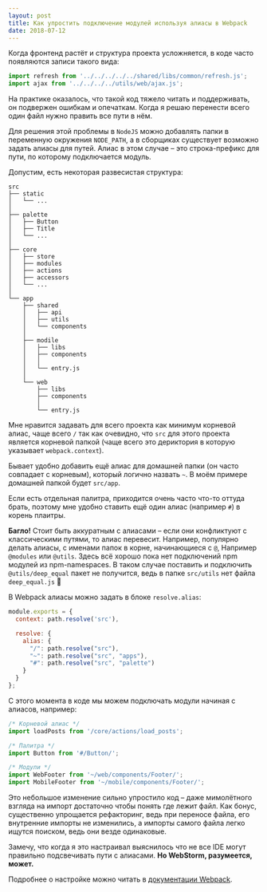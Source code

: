 ```yaml
---
layout: post
title: Как упростить подключение модулей используя алиасы в Webpack
date: 2018-07-12
---
```


Когда фронтенд растёт и структура проекта усложняется,
в коде часто появляются записи такого вида:

```js
import refresh from '../../../../../shared/libs/common/refresh.js';
import ajax from '../../../../utils/web/ajax.js';
``` 

На практике оказалось, что такой код тяжело читать и поддерживать, он
подвержен ошибкам и опечаткам. Когда я решаю перенести всего один файл нужно править все пути в нём.

Для решения этой проблемы в `NodeJS` можно добавлять папки в
переменную окружения `NODE_PATH`, а в сборщиках существует возможно задать алиасы для путей.
Алиас в этом случае – это строка-префикс для пути, по которому подключается модуль.

Допустим, есть некоторая развесистая структура:

```text
src
├── static
│   └── ...
│
├── palette
│   ├── Button
│   ├── Title
│   └── ...
│
├── core
│   ├── store
│   ├── modules
│   ├── actions
│   ├── accessors
│   └── ...
│
└── app
    ├── shared
    │   ├── api
    │   ├── utils
    │   └── components
    │  
    ├── modile
    │   ├── libs
    │   ├── components
    │   │
    │   └── entry.js
    │
    └── web
        ├── libs
        ├── components
        │
        └── entry.js
```

Мне нравится задавать для всего проекта как минимум корневой алиас,
чаще всего `/` так как очевидно, что `src` для этого проекта является корневой папкой
(чаще всего это дериктория в которую указывает `webpack.context`).

Бывает удобно добавить ещё алиас для домашней папки (он часто совпадает с корневым),
который логично назвать `~`. В моём примере домашней папкой будет `src/app`.

Если есть отдельная палитра, приходится очень часто что-то оттуда брать,
поэтому мне удобно ставить ещё один алиас (например `#`) в корень плаитры.

>>
  **Багло!** Стоит быть аккуратным с алиасами – если они конфликтуют 
  с классическими путями, то алиас перевесит. Например, популярно делать алиасы,
  с именами папок в корне, начинающиеся с `@`, Например `@modules` или
  `@utils`. Здесь всё хорошо пока нет подключений npm модулей из npm-namespaces. 
  В таком случае поставить и подключить `@utils/deep_equal` пакет не получится,
  ведь в папке `src/utils` нет файла `deep_equal.js` <span class="emoji">🙂</span>

В Webpack алиасы можно задать в блоке `resolve.alias`:

```js
module.exports = {
  context: path.resolve('src'),

  resolve: {
    alias: {
      "/": path.resolve("src"),
      "~": path.resolve("src", "apps"),
      "#": path.resolve("src", "palette")
    }
  }
};
```

С этого момента в коде мы можем подключать модули начиная с алиасов, например: 

```js
/* Корневой алиас */
import loadPosts from '/core/actions/load_posts';

/* Палитра */
import Button from '#/Button/';

/* Модули */
import WebFooter from '~/web/components/Footer/';
import MobileFooter from '~/mobile/components/Footer/';
```

Это небольшое изменение сильно упростило код –
даже мимолётного взгляда на импорт достаточно чтобы понять где лежит файл. 
Как бонус, существенно упрощается рефакторинг, ведь при переносе файла,
его внутренние импорты не изменились, а импорты самого файла легко ищутся поиском,
ведь они везде одинаковые.

>>
  Замечу, что когда я это настраивал выяснилось
  что не все IDE могут правильно подсвечивать пути с алиасами. **Но WebStorm, разумеется, может.**

Подробнее о настройке можно читать в [документации Webpack](https://webpack.js.org/configuration/resolve/#resolve-alias).
